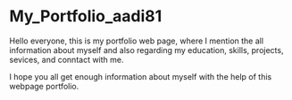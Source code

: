 # My_Portfolio_aadi81

Hello everyone, this is my portfolio web page, where I mention the all information about myself and also regarding my education, skills, projects, sevices, and conntact with me.

I hope you all get enough information about myself with the help of this webpage portfolio.
